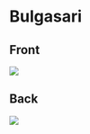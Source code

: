 # Bulgasari
 ## Front
 ![](../images/bulgasari-front.jpg)
 ## Back
 ![](../images/bulgasari-back.jpg)